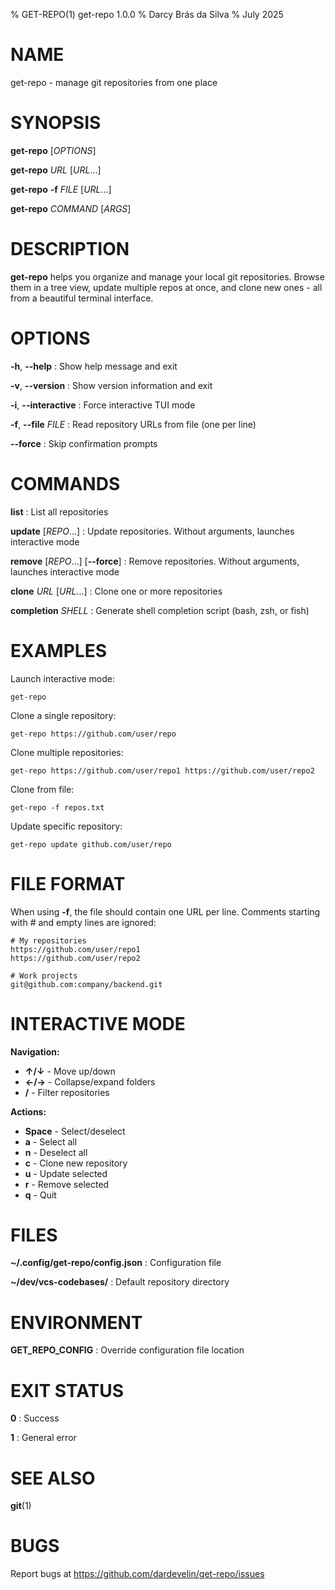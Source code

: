 % GET-REPO(1) get-repo 1.0.0
% Darcy Brás da Silva
% July 2025

# NAME

get-repo - manage git repositories from one place

# SYNOPSIS

**get-repo** [*OPTIONS*]

**get-repo** *URL* [*URL*...]

**get-repo** **-f** *FILE* [*URL*...]

**get-repo** *COMMAND* [*ARGS*]

# DESCRIPTION

**get-repo** helps you organize and manage your local git repositories. Browse them in a tree view, update multiple repos at once, and clone new ones - all from a beautiful terminal interface.

# OPTIONS

**-h**, **--help**
: Show help message and exit

**-v**, **--version**
: Show version information and exit

**-i**, **--interactive**
: Force interactive TUI mode

**-f**, **--file** *FILE*
: Read repository URLs from file (one per line)

**--force**
: Skip confirmation prompts

# COMMANDS

**list**
: List all repositories

**update** [*REPO*...]
: Update repositories. Without arguments, launches interactive mode

**remove** [*REPO*...] [**--force**]
: Remove repositories. Without arguments, launches interactive mode

**clone** *URL* [*URL*...]
: Clone one or more repositories

**completion** *SHELL*
: Generate shell completion script (bash, zsh, or fish)

# EXAMPLES

Launch interactive mode:
```
get-repo
```

Clone a single repository:
```
get-repo https://github.com/user/repo
```

Clone multiple repositories:
```
get-repo https://github.com/user/repo1 https://github.com/user/repo2
```

Clone from file:
```
get-repo -f repos.txt
```

Update specific repository:
```
get-repo update github.com/user/repo
```

# FILE FORMAT

When using **-f**, the file should contain one URL per line. Comments starting with # and empty lines are ignored:

```
# My repositories
https://github.com/user/repo1
https://github.com/user/repo2

# Work projects
git@github.com:company/backend.git
```

# INTERACTIVE MODE

**Navigation:**
- **↑/↓** - Move up/down
- **←/→** - Collapse/expand folders
- **/** - Filter repositories

**Actions:**
- **Space** - Select/deselect
- **a** - Select all
- **n** - Deselect all
- **c** - Clone new repository
- **u** - Update selected
- **r** - Remove selected
- **q** - Quit

# FILES

**~/.config/get-repo/config.json**
: Configuration file

**~/dev/vcs-codebases/**
: Default repository directory

# ENVIRONMENT

**GET_REPO_CONFIG**
: Override configuration file location

# EXIT STATUS

**0**
: Success

**1**
: General error

# SEE ALSO

**git**(1)

# BUGS

Report bugs at https://github.com/dardevelin/get-repo/issues
